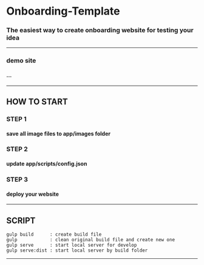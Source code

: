 # Onboarding-Template
### The easiest way to create onboarding website for testing your idea
---
### demo site
#### ...
---
## HOW TO START

### STEP 1
#### save all image files to app/images folder
### STEP 2
#### update app/scripts/config.json
### STEP 3 
#### deploy your website

--- 
## SCRIPT
```
gulp build      : create build file
gulp            : clean original build file and create new one
gulp serve      : start local server for develop
gulp serve:dist : start local server by build folder
```


---
